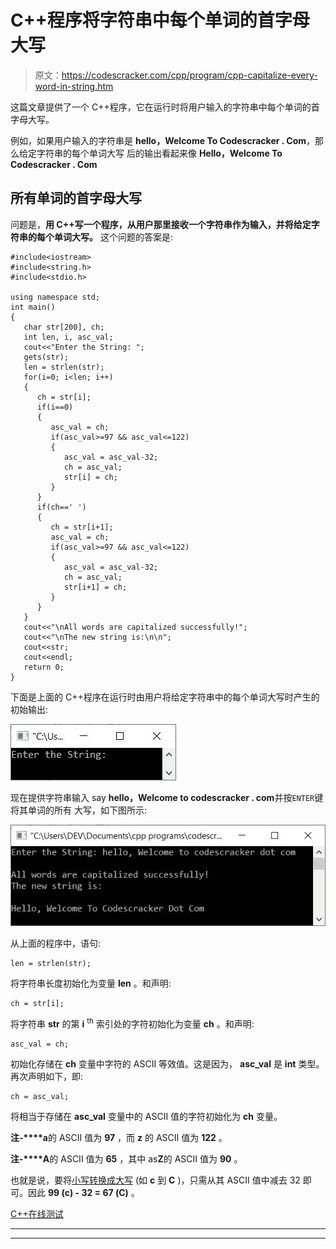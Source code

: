 # C++程序将字符串中每个单词的首字母大写

> 原文：<https://codescracker.com/cpp/program/cpp-capitalize-every-word-in-string.htm>

这篇文章提供了一个 C++程序，它在运行时将用户输入的字符串中每个单词的首字母大写。

例如，如果用户输入的字符串是 **hello，Welcome To Codescracker . Com**，那么给定字符串的每个单词大写 后的输出看起来像 **Hello，Welcome To Codescracker . Com**

## 所有单词的首字母大写

问题是，**用 C++写一个程序，从用户那里接收一个字符串作为输入，并将给定字符串的每个单词大写。** 这个问题的答案是:

```
#include<iostream>
#include<string.h>
#include<stdio.h>

using namespace std;
int main()
{
   char str[200], ch;
   int len, i, asc_val;
   cout<<"Enter the String: ";
   gets(str);
   len = strlen(str);
   for(i=0; i<len; i++)
   {
      ch = str[i];
      if(i==0)
      {
         asc_val = ch;
         if(asc_val>=97 && asc_val<=122)
         {
            asc_val = asc_val-32;
            ch = asc_val;
            str[i] = ch;
         }
      }
      if(ch==' ')
      {
         ch = str[i+1];
         asc_val = ch;
         if(asc_val>=97 && asc_val<=122)
         {
            asc_val = asc_val-32;
            ch = asc_val;
            str[i+1] = ch;
         }
      }
   }
   cout<<"\nAll words are capitalized successfully!";
   cout<<"\nThe new string is:\n\n";
   cout<<str;
   cout<<endl;
   return 0;
}
```

下面是上面的 C++程序在运行时由用户将给定字符串中的每个单词大写时产生的初始输出:

![c++ program capitalize every word in string](img/186facb65ae09473f0a6fbbc40ce2d20.png)

现在提供字符串输入 say **hello，Welcome to codescracker . com**并按`ENTER`键将其单词的所有 大写，如下图所示:

![capitalize every word in string cpp](img/7200b6970995c992b8d3ba1ea0d536f7.png)

从上面的程序中，语句:

```
len = strlen(str);
```

将字符串长度初始化为变量 **len** 。和声明:

```
ch = str[i];
```

将字符串 **str** 的第 **i** <sup>th</sup> 索引处的字符初始化为变量 **ch** 。和声明:

```
asc_val = ch;
```

初始化存储在 **ch** 变量中字符的 ASCII 等效值。这是因为， **asc_val** 是 **int** 类型。再次声明如下，即:

```
ch = asc_val;
```

将相当于存储在 **asc_val** 变量中的 ASCII 值的字符初始化为 **ch** 变量。

**注-****a**的 ASCII 值为 **97** ，而 **z** 的 ASCII 值为 **122** 。

**注-****A**的 ASCII 值为 **65** ，其中 as**Z**的 ASCII 值为 **90** 。

也就是说，要将[小写转换成大写](/cpp/program/cpp-program-convert-lowercase-into-uppercase.htm) (如 **c** 到 **C** )，只需从其 ASCII 值中减去 32 即可。因此 **99 (c) - 32 = 67 (C)** 。

[C++在线测试](/exam/showtest.php?subid=3)

* * *

* * *